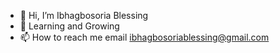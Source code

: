 - 👋 Hi, I’m Ibhagbosoria Blessing 
- 🌱 Learning and Growing
- 📫 How to reach me email ibhagbosoriablessing@gmail.com

<!---
Obehii/Obehii is a ✨ special ✨ repository because its `README.md` (this file) appears on your GitHub profile.
You can click the Preview link to take a look at your changes.
--->

